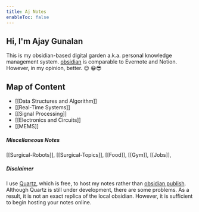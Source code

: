 ```yaml
---
title: Aj Notes
enableToc: false
---
```


## Hi, I'm Ajay Gunalan
This is my obsidian-based digital garden a.k.a. personal knowledge management system.  [obsidian](https://obsidian.md/) is comparable to Evernote and Notion. However, in my opinion, better.  😉 😀😎

## Map of Content
- [[Data Structures and Algorithm]]
- [[Real-Time Systems]]
- [[Signal Processing]]
- [[Electronics and Circuits]]
- [[MEMS]]

##### Miscellaneous Notes
[[Surgical-Robots]], [[Surgical-Topics]], [[Food]], [[Gym]], [[Jobs]], 

##### Disclaimer
I use [Quartz](https://github.com/jackyzha0/quartz), which is free, to host my notes rather than [obsidian publish](https://obsidian.md/publish). Although Quartz is still under development, there are some problems. As a result, it is not an exact replica of the local obsidian. However, it is sufficient to begin hosting your notes online.


